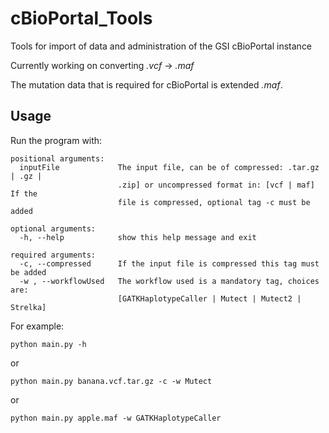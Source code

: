 # cBioPortal_Tools
Tools for import of data and administration of the GSI cBioPortal instance

Currently working on converting _.vcf_ -> _.maf_

The mutation data that is required for cBioPortal is extended _.maf_.

## Usage
Run the program with:

```
positional arguments:
  inputFile             The input file, can be of compressed: .tar.gz | .gz |
                        .zip] or uncompressed format in: [vcf | maf] If the
                        file is compressed, optional tag -c must be added

optional arguments:
  -h, --help            show this help message and exit

required arguments:
  -c, --compressed      If the input file is compressed this tag must be added
  -w , --workflowUsed   The workflow used is a mandatory tag, choices are:
                        [GATKHaplotypeCaller | Mutect | Mutect2 | Strelka]
```

For example:

```
python main.py -h
```
or
```
python main.py banana.vcf.tar.gz -c -w Mutect
```
or
```
python main.py apple.maf -w GATKHaplotypeCaller
```